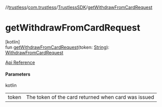 //[trustless](../../../index.md)/[com.trustless](../index.md)/[TrustlessSDK](index.md)/[getWithdrawFromCardRequest](get-withdraw-from-card-request.md)

# getWithdrawFromCardRequest

[kotlin]\
fun [getWithdrawFromCardRequest](get-withdraw-from-card-request.md)(token: [String](https://kotlinlang.org/api/latest/jvm/stdlib/kotlin/-string/index.html)): [WithdrawFromCardRequest](../../com.trustless.requests.cards.withdraw/-withdraw-from-card-request/index.md)

[Api Reference](https://developer.staq.io/docs/apis/cards#/Cards/Debit%20funds)

#### Parameters

kotlin

| | |
|---|---|
| token | The token of the card returned when card was issued |
